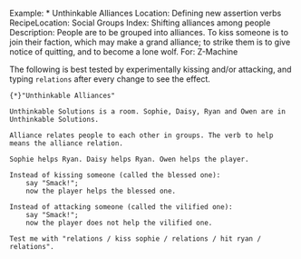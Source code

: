 Example: * Unthinkable Alliances
Location: Defining new assertion verbs
RecipeLocation: Social Groups
Index: Shifting alliances among people
Description: People are to be grouped into alliances. To kiss someone is to join their faction, which may make a grand alliance; to strike them is to give notice of quitting, and to become a lone wolf.
For: Z-Machine

  
The following is best tested by experimentally kissing and/or attacking, and typing ``relations`` after every change to see the effect.

  

``` inform7
{*}"Unthinkable Alliances"

Unthinkable Solutions is a room. Sophie, Daisy, Ryan and Owen are in Unthinkable Solutions.

Alliance relates people to each other in groups. The verb to help means the alliance relation.

Sophie helps Ryan. Daisy helps Ryan. Owen helps the player.

Instead of kissing someone (called the blessed one):
	say "Smack!";
	now the player helps the blessed one.

Instead of attacking someone (called the vilified one):
	say "Smack!";
	now the player does not help the vilified one.

Test me with "relations / kiss sophie / relations / hit ryan / relations".
```

